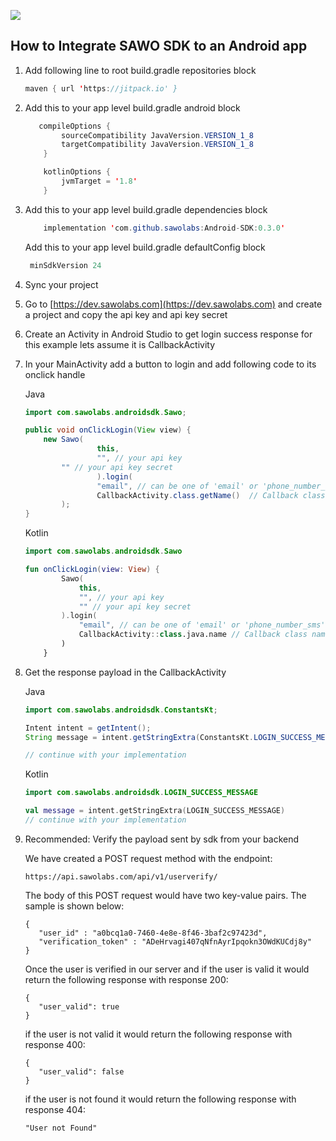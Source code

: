 [![](https://jitpack.io/v/sawolabs/Android-SDK.svg)](https://jitpack.io/#sawolabs/Android-SDK)

## How to Integrate SAWO SDK to an Android app

1. Add following line to root build.gradle repositories block

   ```java
   maven { url 'https://jitpack.io' }
   ```

2. Add this to your app level build.gradle android block
    ```java
       compileOptions {
            sourceCompatibility JavaVersion.VERSION_1_8
            targetCompatibility JavaVersion.VERSION_1_8
        }
    
        kotlinOptions {
            jvmTarget = '1.8'
        }
    ```

3. Add this to your app level build.gradle dependencies block

   ```java
	   implementation 'com.github.sawolabs:Android-SDK:0.3.0'
   ```

   Add this to your app level build.gradle defaultConfig block

      ```java
   	   minSdkVersion 24
      ```

4. Sync your project

5. Go to [https://dev.sawolabs.com](https://dev.sawolabs.com) and create a project and copy the api key and api key secret 

6. Create an Activity in Android Studio to get login success response for this example lets assume it is CallbackActivity

7. In your MainActivity add a button to login and add following code to its onclick handle

   Java

   ```java
   import com.sawolabs.androidsdk.Sawo;
   
   public void onClickLogin(View view) {
       new Sawo(
                   this, 
                   "", // your api key
		   "" // your api key secret
                   ).login(
                   "email", // can be one of 'email' or 'phone_number_sms'
                   CallbackActivity.class.getName()  // Callback class name
           );
   }
   ```

   

   Kotlin

   ```kotlin
   import com.sawolabs.androidsdk.Sawo
   
   fun onClickLogin(view: View) {
           Sawo(
               this,
               "", // your api key
               "" // your api key secret
           ).login(
               "email", // can be one of 'email' or 'phone_number_sms'
               CallbackActivity::class.java.name // Callback class name
           )
       }
   ```

   

8. Get the response payload in the CallbackActivity

   Java

   ```java
   import com.sawolabs.androidsdk.ConstantsKt;
   
   Intent intent = getIntent();
   String message = intent.getStringExtra(ConstantsKt.LOGIN_SUCCESS_MESSAGE);
   
   // continue with your implementation
   ```

   Kotlin

   ```kotlin
   import com.sawolabs.androidsdk.LOGIN_SUCCESS_MESSAGE
   
   val message = intent.getStringExtra(LOGIN_SUCCESS_MESSAGE)
   // continue with your implementation
   ```

9. Recommended: Verify the payload sent by sdk from your backend
   
   We have created a POST request method with the endpoint: 
   ```
   https://api.sawolabs.com/api/v1/userverify/
   ```
   The body of this POST request would have two key-value pairs. The sample is shown below:
	```
	{
	   "user_id" : "a0bcq1a0-7460-4e8e-8f46-3baf2c97423d",
	   "verification_token" : "ADeHrvagi407qNfnAyrIpqokn3OWdKUCdj8y"
	}
	```
	
    Once the user is verified in our server and if the user is valid it would return the following response with response 200:

	```
	{
	   "user_valid": true
	}
 	```
   if the user is not valid it would return  the following response with response 400:
	```
	{
	   "user_valid": false
	}
	```

   if the user is not found it would return  the following response with response 404:
	```
	"User not Found"
	```
